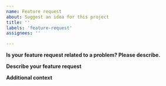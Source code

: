 ```yaml
---
name: Feature request
about: Suggest an idea for this project
title: ''
labels: 'feature-request'
assignees: ''

---
```


**Is your feature request related to a problem? Please describe.**


**Describe your feature request**


**Additional context**
